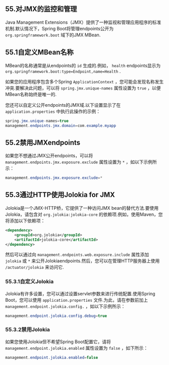 ## 55.对JMX的监控和管理

Java Management Extensions（JMX）提供了一种监视和管理应用程序的标准机制.默认情况下，Spring Boot将管理endpoints公开为 `org.springframework.boot` 域下的JMX MBean.

## 55.1自定义MBean名称

MBean的名称通常是从endpoints的 `id` 生成的.例如， `health` endpoints显示为 `org.springframework.boot:type=Endpoint,name=Health` .

如果您的应用程序包含多个Spring  `ApplicationContext` ，您可能会发现名称发生冲突.要解决此问题，可以将 `spring.jmx.unique-names` 属性设置为 `true` ，以便MBean名称始终是唯一的.

您还可以自定义公开endpoints的JMX域.以下设置显示了在 `application.properties` 中执行此操作的示例：

```java
spring.jmx.unique-names=true
management.endpoints.jmx.domain=com.example.myapp
```

## 55.2禁用JMXendpoints

如果您不想通过JMX公开endpoints，可以将 `management.endpoints.jmx.exposure.exclude` 属性设置为 `*` ，如以下示例所示：

```java
management.endpoints.jmx.exposure.exclude=*
```

## 55.3通过HTTP使用Jolokia for JMX

Jolokia是一个JMX-HTTP桥，它提供了一种访问JMX bean的替代方法.要使用Jolokia，请包含对 `org.jolokia:jolokia-core` 的依赖项.例如，使用Maven，您将添加以下依赖项：

```xml
<dependency>
	<groupId>org.jolokia</groupId>
	<artifactId>jolokia-core</artifactId>
</dependency>
```

然后可以通过向 `management.endpoints.web.exposure.include` 属性添加 `jolokia` 或 `*` 来公开Jolokiaendpoints.然后，您可以在管理HTTP服务器上使用 `/actuator/jolokia` 来访问它.

### 55.3.1自定义Jolokia

Jolokia有许多设置，您可以通过设置servlet参数来进行传统配置.使用Spring Boot，您可以使用 `application.properties` 文件.为此，请在参数前加上 `management.endpoint.jolokia.config.` ，如以下示例所示：

```java
management.endpoint.jolokia.config.debug=true
```

### 55.3.2禁用Jolokia

如果您使用Jolokia但不希望Spring Boot配置它，请将 `management.endpoint.jolokia.enabled` 属性设置为 `false` ，如下所示：

```java
management.endpoint.jolokia.enabled=false
```

